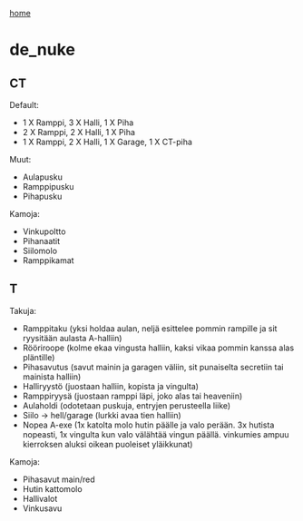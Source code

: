 [home](https://csgo.asennusvelho.fi)

# de_nuke

## CT

Default:

- 1 X Ramppi, 3 X Halli, 1 X Piha
- 2 X Ramppi, 2 X Halli, 1 X Piha
- 1 X Ramppi, 2 X Halli, 1 X Garage, 1 X CT-piha

Muut:

- Aulapusku
- Ramppipusku
- Pihapusku

Kamoja:

- Vinkupoltto
- Pihanaatit
- Siilomolo
- Ramppikamat

## T

Takuja:

- Ramppitaku (yksi holdaa aulan, neljä esittelee pommin rampille ja sit ryysitään aulasta A-halliin)
- Rööriroope (kolme ekaa vingusta halliin, kaksi vikaa pommin kanssa alas pläntille)
- Pihasavutus (savut mainin ja garagen väliin, sit punaiselta secretiin tai mainista halliin)
- Halliryystö (juostaan halliin, kopista ja vingulta)
- Ramppiryysä (juostaan ramppi läpi, joko alas tai heaveniin)
- Aulaholdi (odotetaan puskuja, entryjen perusteella liike)
- Siilo -> hell/garage (lurkki avaa tien halliin)
- Nopea A-exe (1x katolta molo hutin päälle ja valo perään. 3x hutista nopeasti, 1x vingulta kun valo välähtää vingun päällä. vinkumies ampuu kierroksen aluksi oikean puoleiset yläikkunat)

Kamoja:

- Pihasavut main/red
- Hutin kattomolo
- Hallivalot
- Vinkusavu
